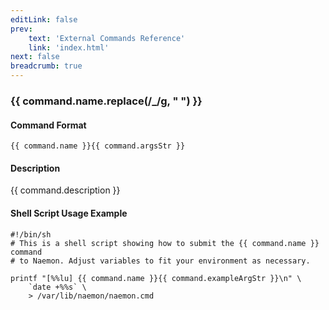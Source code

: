 ```yaml
---
editLink: false
prev:
    text: 'External Commands Reference'
    link: 'index.html'
next: false
breadcrumb: true
---
```


<script setup>
const command = {"args":[{"name":"service","type":"service"},{"name":"check_time","type":"timestamp"}],"name":"SCHEDULE_FORCED_SVC_CHECK","description":"Schedules a forced active check of a particular service at 'check_time'. The 'check_time' argument is specified in time_t format (seconds since the UNIX epoch). Forced checks are performed regardless of what time it is (e.g. timeperiod restrictions are ignored) and whether or not active checks are enabled on a service-specific or program-wide basis.","classes":["service"],"argsStr":";service;check_time","exampleArgStr":";service1;1478648441"};
</script>

<h3>{{ command.name.replace(/_/g, " ") }}</h3>

#### Command Format

`{{ command.name }}{{ command.argsStr }}`

#### Description

{{ command.description }}

#### Shell Script Usage Example

```sh-vue
#!/bin/sh
# This is a shell script showing how to submit the {{ command.name }} command
# to Naemon. Adjust variables to fit your environment as necessary.

printf "[%%lu] {{ command.name }}{{ command.exampleArgStr }}\n" \
    `date +%%s` \
    > /var/lib/naemon/naemon.cmd
```
